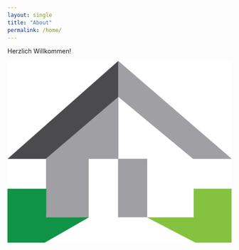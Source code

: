```yaml
---
layout: single
title: "About"
permalink: /home/
---
```




Herzlich Willkommen!

![Example Image](/assets/images/Unbenannt.png)
